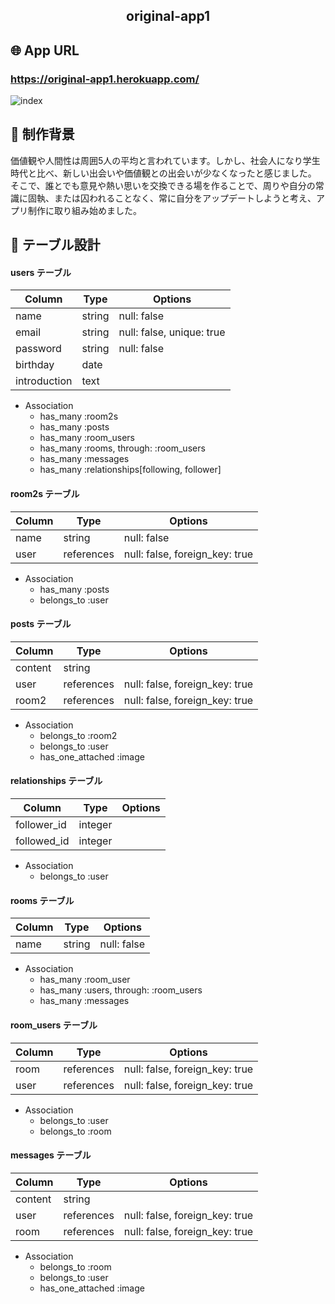 <h2 align="center">original-app1</h2>

## 🌐 App URL

### **https://original-app1.herokuapp.com/**  

![index](https://i.gyazo.com/3c4a9eef28b33868e039a6fba68e4845.jpg)

## 📝 制作背景
価値観や人間性は周囲5人の平均と言われています。しかし、社会人になり学生時代と比べ、新しい出会いや価値観との出会いが少なくなったと感じました。  そこで、誰とでも意見や熱い思いを交換できる場を作ることで、周りや自分の常識に固執、または囚われることなく、常に自分をアップデートしようと考え、アプリ制作に取り組み始めました。

## 📖 テーブル設計

#### users テーブル
| Column       | Type       | Options                    |
| -------------| ---------- | -------------------------- |
| name         | string     | null: false                |
| email        | string     | null: false, unique: true  |
| password     | string     | null: false                |
| birthday     | date       |                            |
| introduction | text       |                            |
- Association
  - has_many :room2s  
  - has_many :posts  
  - has_many :room_users  
  - has_many :rooms, through: :room_users  
  - has_many :messages  
  - has_many :relationships[following, follower]  



#### room2s テーブル
| Column | Type       | Options                        |
| -------| ---------- | ------------------------------ |
| name   | string     | null: false                    |
| user   | references | null: false, foreign_key: true |
- Association
  - has_many :posts  
  - belongs_to :user  

#### posts テーブル
| Column  | Type       | Options                        |
| ------- | ---------- | ------------------------------ |
| content | string     |                                |
| user    | references | null: false, foreign_key: true |
| room2   | references | null: false, foreign_key: true |
- Association
  - belongs_to :room2  
  - belongs_to :user  
  - has_one_attached :image  



#### relationships テーブル
| Column        | Type    | Options |
| ------------- | ------- | ------- |
| follower_id   | integer |         |
| followed_id   | integer |         |
- Association
  - belongs_to :user  



#### rooms テーブル
| Column | Type       | Options                        |
| -------| ---------- | ------------------------------ |
| name   | string     | null: false                    |
- Association
  - has_many :room_user  
  - has_many :users, through: :room_users  
  - has_many :messages  

#### room_users テーブル
| Column | Type       | Options                         |
| -------| ---------- | ------------------------------- |
| room    | references | null: false, foreign_key: true |
| user    | references | null: false, foreign_key: true |
- Association
  - belongs_to :user  
  - belongs_to :room  

#### messages テーブル
| Column  | Type       | Options                        |
| ------- | ---------- | ------------------------------ |
| content | string     |                                |
| user    | references | null: false, foreign_key: true |
| room    | references | null: false, foreign_key: true |
- Association
  - belongs_to :room  
  - belongs_to :user  
  - has_one_attached :image  
